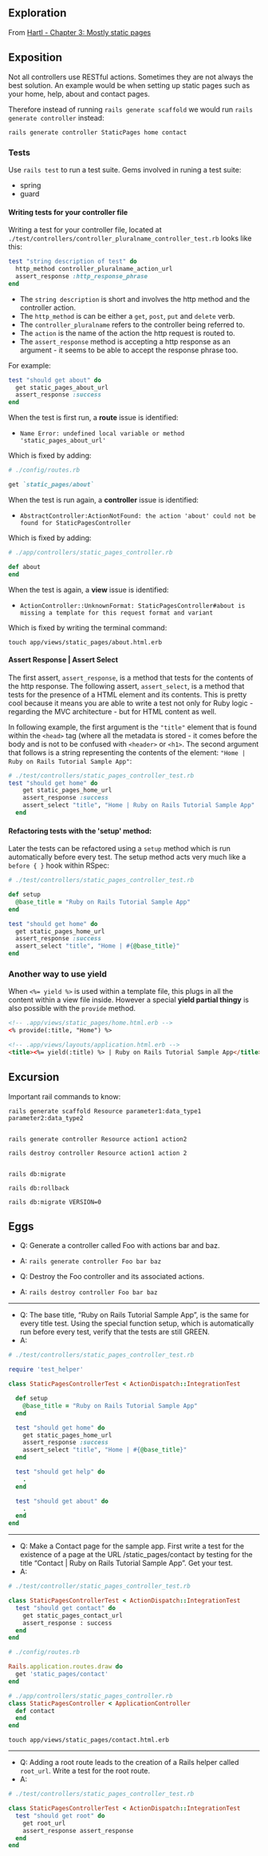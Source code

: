 ## Exploration

From [Hartl - Chapter 3: Mostly static pages](https://www.railstutorial.org/book/static_pages)

## Exposition

Not all controllers use RESTful actions. Sometimes they are not always the best solution. An example would be when setting up static pages such as your home, help, about  and contact pages.

Therefore instead of running `rails generate scaffold` we would run `rails generate controller` instead:

```
rails generate controller StaticPages home contact
```

### Tests

Use `rails test` to run a test suite. Gems involved in runing a test suite:
* spring
* guard

#### Writing tests for your controller file

Writing a test for your controller file, located at `./test/controllers/controller_pluralname_controller_test.rb` looks like this:

```ruby
test "string description of test" do
  http_method controller_pluralname_action_url
  assert_response :http_response_phrase
end
```

* The `string description` is short and involves the http method and the controller action.
* The `http_method` is can be either a `get`, `post`, `put` and `delete` verb.
* The `controller_pluralname` refers to the controller being referred to.
* The `action` is the name of the action the http request is routed to.
* The `assert_response` method is accepting a http response as an argument - it seems to be able to accept the response phrase too.

For example:

```ruby
test "should get about" do
  get static_pages_about_url
  assert_response :success
end
```

When the test is first run, a **route** issue is identified:

* `Name Error: undefined local variable or method 'static_pages_about_url'`

Which is fixed by adding:

```ruby
# ./config/routes.rb

get `static_pages/about`
```

When the test is run again, a **controller** issue is identified:

* `AbstractController:ActionNotFound: the action 'about' could not be found for StaticPagesController`

Which is fixed by adding:

```ruby
# ./app/controllers/static_pages_controller.rb

def about
end
```

When the test is again, a **view** issue is identified:

* `ActionController::UnknownFormat: StaticPagesController#about is missing a template for this request format and variant`

Which is fixed by writing the terminal command:

```
touch app/views/static_pages/about.html.erb
```

#### Assert Response | Assert Select

The first assert, `assert_response`, is a method that tests for the contents of the http response. The following assert, `assert_select`, is a method that tests for the presence of a HTML element and its contents. This is pretty cool because it means you are able to write a test not only for Ruby logic - regarding the MVC architecture - but for HTML content as well.

In following example, the first argument is the `"title"` element that is found within the `<head>` tag (where all the metadata is stored - it comes before the body and is not to be confused with `<header>` or `<h1>`. The second argument that follows is a string representing the contents of the element: `"Home | Ruby on Rails Tutorial Sample App"`:

```ruby
# ./test/controllers/static_pages_controller_test.rb
test "should get home" do
    get static_pages_home_url
    assert_response :success
    assert_select "title", "Home | Ruby on Rails Tutorial Sample App"
  end
```

#### Refactoring tests with the 'setup' method:

Later the tests can be refactored using a `setup` method which is run automatically before every test. The setup method acts very much like a `before { }` hook within RSpec:

```ruby
# ./test/controllers/static_pages_controller_test.rb

def setup
  @base_title = "Ruby on Rails Tutorial Sample App"
end

test "should get home" do
  get static_pages_home_url
  assert_response :success
  assert_select "title", "Home | #{@base_title}"
end
```

### Another way to use yield

When `<%= yield %>` is used within a template file, this plugs in all the content within a view file inside. However a special **yield partial thingy** is also possible with the `provide` method.

```html
<!-- .app/views/static_pages/home.html.erb -->
<% provide(:title, "Home") %>
```

```html
<!-- .app/views/layouts/application.html.erb -->
<title><%= yield(:title) %> | Ruby on Rails Tutorial Sample App</title>
```

## Excursion

Important rail commands to know:

```
rails generate scaffold Resource parameter1:data_type1 parameter2:data_type2


rails generate controller Resource action1 action2

rails destroy controller Resource action1 action 2


rails db:migrate

rails db:rollback

rails db:migrate VERSION=0
```

## Eggs

* Q: Generate a controller called Foo with actions bar and baz.
* A: `rails generate controller Foo bar baz`

* Q: Destroy the Foo controller and its associated actions. 
* A: `rails destroy controller Foo bar baz`

---

* Q: The base title, “Ruby on Rails Tutorial Sample App”, is the same for every title test. Using the special function setup, which is automatically run before every test, verify that the tests are still GREEN.
* A:

```ruby
# ./test/controllers/static_pages_controller_test.rb

require 'test_helper'

class StaticPagesControllerTest < ActionDispatch::IntegrationTest

  def setup
    @base_title = "Ruby on Rails Tutorial Sample App"
  end

  test "should get home" do
    get static_pages_home_url
    assert_response :success
    assert_select "title", "Home | #{@base_title}"
  end

  test "should get help" do
    .
  end

  test "should get about" do
    .
  end
end
```

---

* Q: Make a Contact page for the sample app. First write a test for the existence of a page at the URL /static_pages/contact by testing for the title “Contact | Ruby on Rails Tutorial Sample App”. Get your test.
* A: 

```ruby
# ./test/controller/static_pages_controller_test.rb

class StaticPagesControllerTest < ActionDispatch::IntegrationTest
  test "should get contact" do
    get static_pages_contact_url
    assert_response : success
  end
end
```

```ruby
# ./config/routes.rb

Rails.application.routes.draw do
  get 'static_pages/contact'
end
```

```ruby
# ./app/controllers/static_pages_controller.rb
class StaticPagesController < ApplicationController
  def contact
  end
end
```

`touch app/views/static_pages/contact.html.erb`

---

* Q: Adding a root route leads to the creation of a Rails helper called `root_url`. Write a test for the root route.  
* A:

```ruby
# ./test/controllers/static_pages_controller_test.rb

class StaticPagesControllerTest < ActionDispatch::IntegrationTest
  test "should get root" do
    get root_url
    assert_response assert_response
  end
end
```
